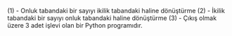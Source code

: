 (1) - Onluk tabandaki bir sayıyı ikilik tabandaki haline dönüştürme
(2) - İkilik tabandaki bir sayıyı onluk tabandaki haline dönüştürme
(3) - Çıkış
olmak üzere 3 adet işlevi olan bir Python programıdır.
